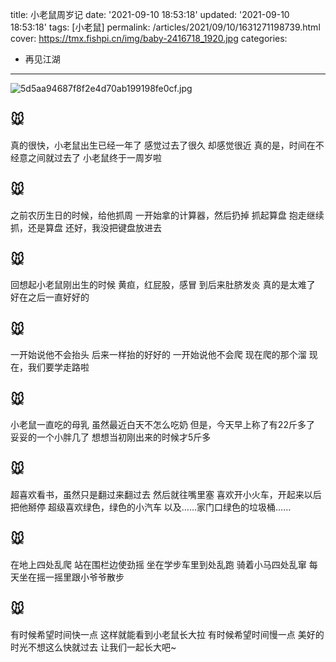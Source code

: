 title: 小老鼠周岁记
date: '2021-09-10 18:53:18'
updated: '2021-09-10 18:53:18'
tags: [小老鼠]
permalink: /articles/2021/09/10/1631271198739.html
cover: https://tmx.fishpi.cn/img/baby-2416718_1920.jpg
categories: 
- 再见江湖
---
![5d5aa94687f8f2e4d70ab199198fe0cf.jpg](https://tmx.fishpi.cn/img/baby-2416718_1920.jpg)

## 🐭
真的很快，小老鼠出生已经一年了
感觉过去了很久
却感觉很近
真的是，时间在不经意之间就过去了
小老鼠终于一周岁啦

## 🐭
之前农历生日的时候，给他抓周
一开始拿的计算器，然后扔掉
抓起算盘
抱走继续抓，还是算盘
还好，我没把键盘放进去

## 🐭
回想起小老鼠刚出生的时候
黄疸，红屁股，感冒
到后来肚脐发炎
真的是太难了
好在之后一直好好的

## 🐭
一开始说他不会抬头
后来一样抬的好好的
一开始说他不会爬
现在爬的那个溜
现在，我们要学走路啦

## 🐭
小老鼠一直吃的母乳
虽然最近白天不怎么吃奶
但是，今天早上称了有22斤多了
妥妥的一个小胖几了
想想当初刚出来的时候才5斤多

## 🐭
超喜欢看书，虽然只是翻过来翻过去
然后就往嘴里塞
喜欢开小火车，开起来以后把他掰停
超级喜欢绿色，绿色的小汽车
以及……家门口绿色的垃圾桶……

## 🐭
在地上四处乱爬
站在围栏边使劲摇
坐在学步车里到处乱跑
骑着小马四处乱窜
每天坐在摇一摇里跟小爷爷散步

## 🐭
有时候希望时间快一点
这样就能看到小老鼠长大拉
有时候希望时间慢一点
美好的时光不想这么快就过去
让我们一起长大吧~




